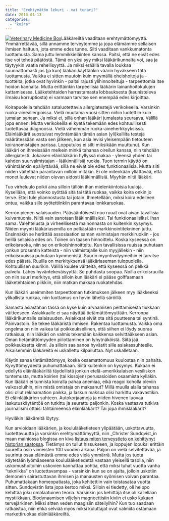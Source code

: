 ```yaml
---
title: "Erehtymätön lekuri - vai tunari?"
date: 2010-01-13
categories: 
  - "koira"
---
```


[![Veterinary Medicine Box](images/4885680312_d8a1e05742_m.jpg)](https://www.flickr.com/photos/52879394@N02/4885680312/ "Veterinary Medicine Box")Lääkäreiltä vaaditaan erehtymättömyyttä. Ymmärrettävää, sillä annamme terveytemme ja jopa elämämme sellaisen ihmisen haltuun, jota emme edes tunne. Silti vaaditaan vankkumatonta luottamusta. Sama juttu lemmikkieläinten kanssa. Paitsi, että ne eivät edes itse voi tehdä päätöstä. Tämä on yksi syy miksi lääkärikunnalta voi, saa ja täytyykin vaatia rehellisyyttä. Ja miksi eräällä tavalla loukkaa suunnattomasti jos (ja kun) lääkäri käyttääkin väärin hyväkseen tätä luottamusta. Vaikka ei sitten muutoin kuin myymällä oheishoitoja ja -tuotteita, jotka ovat hyvinkin - paitsi rajusti ylihinnoiteltuja - tarpeettomia itse hoidon kannalta. Mutta erittäinkin tarpeellisia lääkärin lainanhoitokulujen kattamisessa. Lääketehtaiden harrastamasta lobbauksesta (kaunisteleva ilmaisu korruptiosta) ei varmaan tarvitse sen enempää edes kirjoittaa.

<!--more--> Koirapuolella tehdään sataluotettavia allergiatestejä verikokeella. Varsinkin ruoka-aineallergioissa. Vielä muutama vuosi sitten niihin luotettiin kuin jumalan sanaan. Ja miksi ei, sillä onhan lääkäri jumalasta seuraava. Välillä jopa ennen. Mutta verikokeilla ei kyetä tekemään edes kohtuullisesti luotettavaa diagnoosia. Vielä vähemmän ruoka-aineherkkyyksissä. Eläinlääkärit suostuivat myöntämään tämän asian (yli)kalliita testejä määrätessään vasta sen jälkeen, kun asia levisi yleisempään tietouteen koiranomistajien parissa. Lopputulos ei silti miksikään muuttunut. Kun lääkäri on ihmeissään melkein minkä tahansa oireilun kanssa, niin tehdään allergiatesti. Jokaisen eläinlääkärin hyllyssä makaa - yleensä yhden tai kahden suurvalmistajan - lääkinnällisiä ruokia. Tuon termin käyttö on vähintäänkin epäilyttävää, sillä ne eivät ole edes funktionaalisia. Mutta silti niiden väitetään parantavan milloin mitäkin. Ei ole mitenkään yllättävää, että monet luulevat niiden olevan aidosti lääkinnällisiä. Myyhän niitä lääkäri.

Tuo virheluulo poikii aina silloin tällöin ihan mielenkiintoisia luuloja. Kysellään, että voinko syöttää sitä tai tätä ruokaa, vaikka koira onkin jo terve. Ettei tule yliannostusta tai jotain. Ihmetellään, miksi koira edelleen ontuu, vaikka sille syötettiinkiin parantavaa lonkkaruokaa.

Kerron pienen salaisuuden. Pääsääntöisesti nuo ruuat ovat aivan tavallisia kuivamuonia. Niitä vain sanotaan lääkinnällisiksi. Tai funktionaalisiksi. Ihan sama. Valehtelusta ja virheellisestä mainonnasta on kuitenkin kysymys. Niiden myynti lääkäriasemilla on pelkästään markkinointitekninen juttu. Ensinnäkin se herättää assosiaation saman valmistajan merkkiruokiin - jos heillä sellaisia edes on. Toinen on taasen hinnoittelu. Koska kyseessä on erikoisruoka, niin se on erikoishinnoitteltu. Kun tavallisissa ruuissa puhutaan jonkun prosentin katteista - niin valmistajalle kuin myyjällekin - niin erikoisruuissa puhutaan kymmenistä. Suurin myyntivolyymeihin ei tarvitse edes päästä. Ruuilla on merkityksensä lääkäriaseman tulopuolella. Kohtuullisen suurikin. Välillä kuulee väitteitä, että kyseessä on pelkkä palvelu. Lähes hyväntekeväisyyttä. Se puhdasta soopaa. Noilla erikoisruuilla on niin suuri merkitys, että silloin kun lääkäri ei pääse golffaamaan lääketehtaiden piikkiin, niin matkan maksaa ruokatehdas.

Kun lääkäri useimmiten tarpeettoman tutkimuksen jälkeen myy lääkkeeksi ylikallista ruokaa, niin luottamus on hyvin lähellä säröillä.

Samasta asiastahan tässä on kyse kuin arvaamisen peittämisestä tiukkaan väitteeseen. Asiakkaalle ei saa näyttää tietämättömyyttään. Kerronpa lääkärikunnalle salaisuuden. Asiakkaat eivät ota sitä puutteena tai syntinä. Päinvastoin. Se tekee lääkäristä ihmisen. Rakentaa luottamusta. Vaikka oma ongelma on niin vaikea tai poikkeuksellinen, että siihen ei löydy suoraa ratkaisua, niin lääkäri on valmis tekemään kaikkensa selvittääkseen asian. Oman tietämättömyyden piilottaminen on lyhytnäköistä. Siitä jää poikkeuksetta kiinni. Ja silloin saa sanoa hyvästit sille asiakassuhteelle. Aikaisemmin lääkäreitä ei uskallettu kilpailuttaa. Nyt uskalletaan.

Käytin sanaa tietämättömyys, koska osaamattomuus kuulostaa niin pahalta. Kyvyttömyydestä puhumattakaan. Siitä kuitenkin on kysymys. Kukaan ei edellytä eläinlääkäriltä täydellistä jonkun etelä-amerikkalaisen vesiliskon tuntemusta, mutta koirien (tai kissojen) perusasioiden osaamista kylläkin. Kun lääkäri ei tunnista koiralla pahaa anemiaa, eikä reagoi koholla oleviin valkosoluihin, niin mistä omistaja on maksanut? Millä muulla alalla tahansa olisi ollut reklaamation paikka, ja laskun maksua olisi harkittu vakavastikin. Ei eläinlääkärien suhteen. Autokorjaamoja ja niiden hivenen luovaa laskutuskäytäntöä on tutkittu ja seurattu paljonkin. Koska vastaava tutkiva journalismi ottaisi tähtäimeensä eläinlääkärit? Tai jopa ihmislääkärit?

Hyviäkin lääkäreitä löytyy.

Kun arvioidaan lääkärien, ja koululääketieteen ylipäätään, uskottavuutta, luotettavuutta ja varsinkin erehtymättömyyttä, niin _Christer Sundqvist_in maan mainiossa blogissa on kiva [listaus miten terveystieto on kehittynyt historian saatossa](http://sundqvist.blogspot.com/2008/11/terveystietoa-saamme-koko-ajan-lis.html). Tietämys on tullut hissukseen, ja loppujen lopuksi erittäin suurelta osin viimeisten 100 vuoden aikana. Paljon on vielä selvitettävää, ja suurinta osaa elämästä emme edes vielä ymmärrä. Mutta jos tuota käytetään lyömäaseena koululääketiedettä vastaan yleisellä tasolla, niin uskomushoitoihin uskovien kannattaa pohtia, että miksi tuhat vuotta vanha “tekniikka” on luotettavampaa - varsinkin kun se on ajalta, jolloin uskotiin demonein sairastuttavan ihmisen ja manausten syömisen voivan parantaa. Puhumattakaan homeopatiasta, joka kehitettiin vain toistasataa vuotta sitten. Sundqvistin lista jopa kertoo miksi. Silloin ei tiedetty, oli helppo kehittää joku omalaatuinen teoria. Varsinkin jos kehittäjä itse oli kallellaan mystiikkaan. Biodynaamisen viljelyn magneettisiin kiviin ei usko kukaan tervejärkinen. Miksi sitten veden maagisiin säteilyihin? Kun tuo saadaan ratkaistua, niin ehkä selviää myös miksi kuluttajat ovat valmiita ostamaan markettiruokaa eläinlääkäreiltä.
